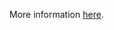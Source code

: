 More information [here](https://docs.prismacloud.io/en/enterprise-edition/policy-reference/aws-policies/aws-general-policies/general-13).
